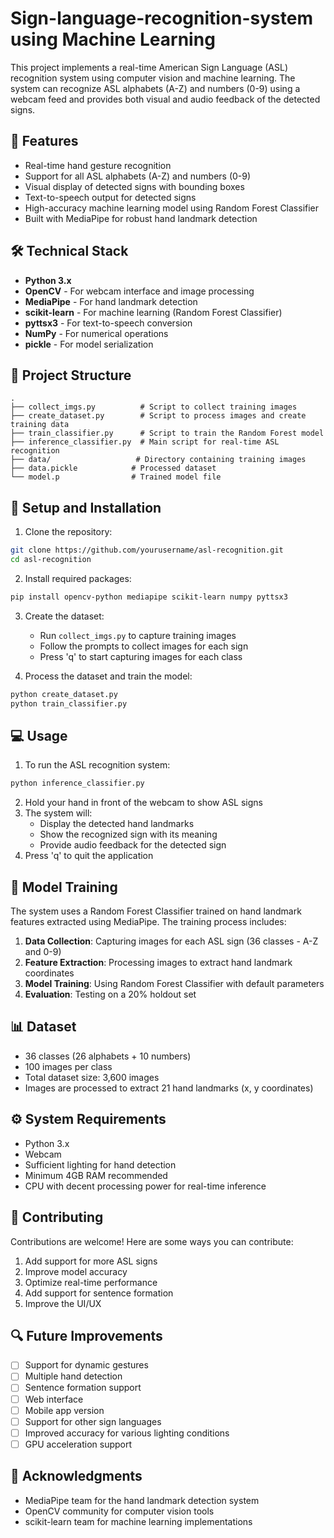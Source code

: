 # Sign-language-recognition-system using Machine Learning

This project implements a real-time American Sign Language (ASL) recognition system using computer vision and machine learning. The system can recognize ASL alphabets (A-Z) and numbers (0-9) using a webcam feed and provides both visual and audio feedback of the detected signs.

## 🎯 Features

- Real-time hand gesture recognition
- Support for all ASL alphabets (A-Z) and numbers (0-9)
- Visual display of detected signs with bounding boxes
- Text-to-speech output for detected signs
- High-accuracy machine learning model using Random Forest Classifier
- Built with MediaPipe for robust hand landmark detection

## 🛠️ Technical Stack

- **Python 3.x**
- **OpenCV** - For webcam interface and image processing
- **MediaPipe** - For hand landmark detection
- **scikit-learn** - For machine learning (Random Forest Classifier)
- **pyttsx3** - For text-to-speech conversion
- **NumPy** - For numerical operations
- **pickle** - For model serialization

## 📁 Project Structure

```
.
├── collect_imgs.py          # Script to collect training images
├── create_dataset.py        # Script to process images and create training data
├── train_classifier.py      # Script to train the Random Forest model
├── inference_classifier.py  # Main script for real-time ASL recognition
├── data/                   # Directory containing training images
├── data.pickle            # Processed dataset
└── model.p                # Trained model file
```

## 🚀 Setup and Installation

1. Clone the repository:
```bash
git clone https://github.com/yourusername/asl-recognition.git
cd asl-recognition
```

2. Install required packages:
```bash
pip install opencv-python mediapipe scikit-learn numpy pyttsx3
```

3. Create the dataset:
   - Run `collect_imgs.py` to capture training images
   - Follow the prompts to collect images for each sign
   - Press 'q' to start capturing images for each class

4. Process the dataset and train the model:
```bash
python create_dataset.py
python train_classifier.py
```

## 💻 Usage

1. To run the ASL recognition system:
```bash
python inference_classifier.py
```

2. Hold your hand in front of the webcam to show ASL signs
3. The system will:
   - Display the detected hand landmarks
   - Show the recognized sign with its meaning
   - Provide audio feedback for the detected sign
4. Press 'q' to quit the application

## 🎯 Model Training

The system uses a Random Forest Classifier trained on hand landmark features extracted using MediaPipe. The training process includes:

1. **Data Collection**: Capturing images for each ASL sign (36 classes - A-Z and 0-9)
2. **Feature Extraction**: Processing images to extract hand landmark coordinates
3. **Model Training**: Using Random Forest Classifier with default parameters
4. **Evaluation**: Testing on a 20% holdout set

## 📊 Dataset

- 36 classes (26 alphabets + 10 numbers)
- 100 images per class
- Total dataset size: 3,600 images
- Images are processed to extract 21 hand landmarks (x, y coordinates)

## ⚙️ System Requirements

- Python 3.x
- Webcam
- Sufficient lighting for hand detection
- Minimum 4GB RAM recommended
- CPU with decent processing power for real-time inference

## 🤝 Contributing

Contributions are welcome! Here are some ways you can contribute:

1. Add support for more ASL signs
2. Improve model accuracy
3. Optimize real-time performance
4. Add support for sentence formation
5. Improve the UI/UX



## 🔍 Future Improvements

- [ ] Support for dynamic gestures
- [ ] Multiple hand detection
- [ ] Sentence formation support
- [ ] Web interface
- [ ] Mobile app version
- [ ] Support for other sign languages
- [ ] Improved accuracy for various lighting conditions
- [ ] GPU acceleration support

## 👥 Acknowledgments

- MediaPipe team for the hand landmark detection system
- OpenCV community for computer vision tools
- scikit-learn team for machine learning implementations
